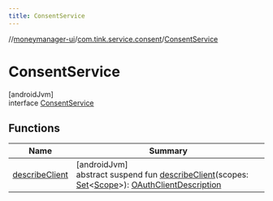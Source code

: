 ```yaml
---
title: ConsentService
---
```

//[moneymanager-ui](../../../index.html)/[com.tink.service.consent](../index.html)/[ConsentService](index.html)



# ConsentService



[androidJvm]\
interface [ConsentService](index.html)



## Functions


| Name | Summary |
|---|---|
| [describeClient](describe-client.html) | [androidJvm]<br>abstract suspend fun [describeClient](describe-client.html)(scopes: [Set](https://kotlinlang.org/api/latest/jvm/stdlib/kotlin.collections/-set/index.html)&lt;[Scope](../../com.tink.model.user/-scope/index.html)&gt;): [OAuthClientDescription](../../com.tink.model.consent/-o-auth-client-description/index.html) |

